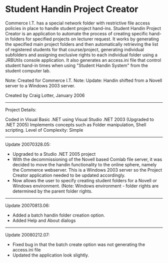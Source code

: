 Student Handin Project Creator
==============================

Commerce I.T. has a special network folder with restrictive file access policies in place to handle student project hand-ins. Student Handin Project Creator is an application to automate the process of creating specific hand-in folders for specified projects on lecturer request. It works by generating the specified main project folders and then automatically retrieving the list of registered students for that course/project, generating individual subfolders and assigning exclusive rights to each individual folder using a JRBUtils console application. It also generates an access.ini file that control student hand-in times when using "Student Handin System" from the student computer lab.

Note: Created for Commerce I.T.
Note: Update: Handin shifted from a Novell server to a Windows 2003 server.

Created by Craig Lotter, January 2006

*********************************

Project Details:

Coded in Visual Basic .NET using Visual Studio .NET 2003 (Upgraded to .NET 2005)
Implements concepts such as Folder manipulation, Shell scripting.
Level of Complexity: Simple

*********************************

Update 20070328.05:

- Upgraded to a Studio .NET 2005 project
- With the decommissioning of the Novell based Comlab file server, it was decided to move the handin functionality to the online sphere, namely the Commerce webserver. This is a Windows 2003 server so the Project Creator application needed to be updated accordingly.
- Now allows the user to specify creating student folders for a Novell or Windows environment. (Note: Windows environment - folder rights are determined by the parent folder rights.

*********************************

Update 20070813.06:

- Added a batch handin folder creation option.
- Added Help and About dialogs

*********************************

Update 20080212.07:

- Fixed bug in that the batch create option was not generating the access.ini file
- Updated the application look slightly.
